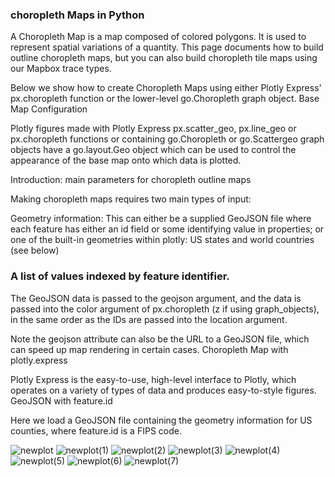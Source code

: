 ### choropleth Maps in Python

A Choropleth Map is a map composed of colored polygons. It is used to represent spatial variations of a quantity. This page documents how to build outline choropleth maps, but you can also build choropleth tile maps using our Mapbox trace types.

Below we show how to create Choropleth Maps using either Plotly Express' px.choropleth function or the lower-level go.Choropleth graph object.
Base Map Configuration

Plotly figures made with Plotly Express px.scatter_geo, px.line_geo or px.choropleth functions or containing go.Choropleth or go.Scattergeo graph objects have a go.layout.Geo object which can be used to control the appearance of the base map onto which data is plotted.

Introduction: main parameters for choropleth outline maps

Making choropleth maps requires two main types of input:

Geometry information:
This can either be a supplied GeoJSON file where each feature has either an id field or some identifying value in properties; or
one of the built-in geometries within plotly: US states and world countries (see below)


### A list of values indexed by feature identifier.

The GeoJSON data is passed to the geojson argument, and the data is passed into the color argument of px.choropleth (z if using graph_objects), in the same order as the IDs are passed into the location argument.

Note the geojson attribute can also be the URL to a GeoJSON file, which can speed up map rendering in certain cases.
Choropleth Map with plotly.express

Plotly Express is the easy-to-use, high-level interface to Plotly, which operates on a variety of types of data and produces easy-to-style figures.
GeoJSON with feature.id

Here we load a GeoJSON file containing the geometry information for US counties, where feature.id is a FIPS code.

![newplot](https://user-images.githubusercontent.com/95676591/174049078-a05090f6-5915-4574-a2a9-b6ca725944ad.png)
![newplot(1)](https://user-images.githubusercontent.com/95676591/174049089-7a9478dc-8bff-4fc0-92d5-df05e63d9d6b.png)
![newplot(2)](https://user-images.githubusercontent.com/95676591/174049091-9d8b7022-dffc-43c2-b580-4b9ef873caa8.png)
![newplot(3)](https://user-images.githubusercontent.com/95676591/174049094-88477e11-0d9f-48ca-a9b2-ac237111189e.png)
![newplot(4)](https://user-images.githubusercontent.com/95676591/174049097-858695ff-fa9e-45c7-a7d2-d54fa320b18c.png)
![newplot(5)](https://user-images.githubusercontent.com/95676591/174049102-0fdbc944-eb0b-4692-8e4b-dff0d30634f0.png)
![newplot(6)](https://user-images.githubusercontent.com/95676591/174049104-cc13c8a9-57f4-4ed3-b3ba-be1e616d90c5.png)
![newplot(7)](https://user-images.githubusercontent.com/95676591/174049106-3ccfc25e-4fcc-4cf8-bb88-ee8187d787e4.png)
